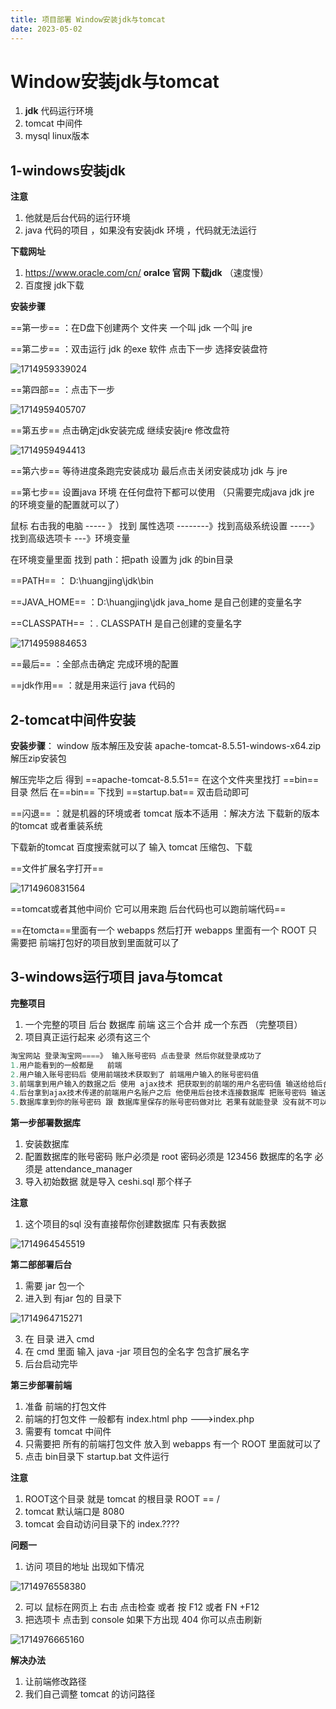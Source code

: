 ```yaml
---
title: 项目部署 Window安装jdk与tomcat
date: 2023-05-02
---
```

<Boxx/>

# Window安装jdk与tomcat

1. **jdk**  代码运行环境
2. tomcat   中间件
3. mysql  linux版本

## 1-windows安装jdk

**注意**

1. 他就是后台代码的运行环境 
2. java 代码的项目 ，如果没有安装jdk 环境 ，代码就无法运行

**下载网址**

1. https://www.oracle.com/cn/ **oralce 官网 下载jdk**  （速度慢）
2. 百度搜 jdk下载

**安装步骤**

==第一步== ：在D盘下创建两个 文件夹 一个叫 jdk   一个叫 jre

==第二步==  ：双击运行  jdk 的exe 软件  点击下一步 选择安装盘符

![1714959339024](/assets/1714959339024.png)

==第四部== ：点击下一步

![1714959405707](/assets/1714959405707.png)

==第五步== 点击确定jdk安装完成  继续安装jre  修改盘符 

![1714959494413](/assets/1714959494413.png)

==第六步== 等待进度条跑完安装成功  最后点击关闭安装成功  jdk  与 jre 

==第七步== 设置java 环境 在任何盘符下都可以使用 （只需要完成java jdk jre 的环境变量的配置就可以了）

鼠标 右击我的电脑 ----- 》 找到 属性选项 --------》找到高级系统设置  -----》 找到高级选项卡 ---》环境变量

在环境变量里面 找到 path：把path 设置为 jdk 的bin目录

==PATH== ： D:\huangjing\jdk\bin

==JAVA_HOME== ：D:\huangjing\jdk     java_home 是自己创建的变量名字

==CLASSPATH== ：.     CLASSPATH  是自己创建的变量名字

![1714959884653](/assets/1714959884653.png)

==最后== ：全部点击确定 完成环境的配置

==jdk作用== ：就是用来运行 java 代码的

## 2-tomcat中间件安装

**安装步骤**： window 版本解压及安装  apache-tomcat-8.5.51-windows-x64.zip  解压zip安装包

解压完毕之后 得到  ==apache-tomcat-8.5.51== 在这个文件夹里找打 ==bin==目录 然后 在==bin== 下找到 ==startup.bat== 双击启动即可

==闪退== ：就是机器的环境或者 tomcat 版本不适用 ：解决方法 下载新的版本的tomcat 或者重装系统

下载新的tomcat 百度搜索就可以了 输入 tomcat 压缩包、下载

==文件扩展名字打开==

![1714960831564](/assets/1714960831564.png)

==tomcat或者其他中间价 它可以用来跑 后台代码也可以跑前端代码==

==在tomcta==里面有一个 webapps   然后打开 webapps 里面有一个 ROOT 只需要把 前端打包好的项目放到里面就可以了

## 3-windows运行项目 java与tomcat

**完整项目**

1. 一个完整的项目  后台 数据库 前端 这三个合并 成一个东西 （完整项目）
2. 项目真正运行起来 必须有这三个

```java
淘宝网站 登录淘宝网====》 输入账号密码 点击登录 然后你就登录成功了
1.用户能看到的一般都是   前端
2.用户输入账号密码后 使用前端技术获取到了 前端用户输入的账号密码值
3.前端拿到用户输入的数据之后 使用 ajax技术 把获取到的前端的用户名密码值 输送给给后台
4.后台拿到ajax技术传递的前端用户名账户之后 他使用后台技术连接数据库 把账号密码 输送给数据库
5.数据库拿到你的账号密码 跟 数据库里保存的账号密码做对比 若果有就能登录 没有就不可以
```

**第一步部署数据库**

1. 安装数据库
2. 配置数据库的账号密码   账户必须是 root  密码必须是 123456  数据库的名字 必须是 attendance_manager
3. 导入初始数据  就是导入 ceshi.sql 那个样子

**注意**

1. 这个项目的sql 没有直接帮你创建数据库 只有表数据 

![1714964545519](/assets/1714964545519.png)

**第二部部署后台**

1. 需要 jar 包一个 
2. 进入到 有jar 包的 目录下

![1714964715271](/assets/1714964715271.png)

3. 在 目录 进入 cmd 
4. 在 cmd 里面 输入 java -jar 项目包的全名字 包含扩展名字
5. 后台启动完毕

**第三步部署前端**

1. 准备 前端的打包文件 
2. 前端的打包文件 一般都有  index.html   php --->index.php
3. 需要有 tomcat 中间件
4. 只需要把 所有的前端打包文件 放入到  webapps 有一个 ROOT  里面就可以了
5. 点击 bin目录下 startup.bat 文件运行

**注意**

1. ROOT这个目录 就是 tomcat 的根目录  ROOT == /  
2. tomcat 默认端口是 8080 
3. tomcat 会自动访问目录下的 index.????

**问题一**

1. 访问 项目的地址 出现如下情况

![1714976558380](/assets/1714976558380.png)

2. 可以 鼠标在网页上 右击 点击检查  或者 按 F12  或者 FN +F12
3. 把选项卡 点击到 console 如果下方出现 404 你可以点击刷新

![1714976665160](/assets/1714976665160.png)

**解决办法**

1. 让前端修改路径  
2. 我们自己调整 tomcat 的访问路径